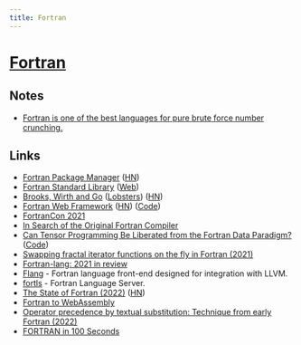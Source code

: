 ```yaml
---
title: Fortran
---
```


# [Fortran](https://fortran-lang.org/)

## Notes

- [Fortran is one of the best languages for pure brute force number crunching.](https://twitter.com/Sydonahi/status/1470535771337625601)

## Links

- [Fortran Package Manager](https://github.com/fortran-lang/fpm) ([HN](https://news.ycombinator.com/item?id=26977499))
- [Fortran Standard Library](https://github.com/fortran-lang/stdlib) ([Web](https://stdlib.fortran-lang.org/))
- [Brooks, Wirth and Go](https://www.fredrikholmqvist.com/posts/brooks-wirth-go/) ([Lobsters](https://lobste.rs/s/wx3r8f/brooks_wirth_go)) ([HN](https://news.ycombinator.com/item?id=28365138))
- [Fortran Web Framework](https://fortran.io/) ([HN](https://news.ycombinator.com/item?id=28509333)) ([Code](https://github.com/mapmeld/fortran-machine))
- [FortranCon 2021](https://tcevents.chem.uzh.ch/event/14/contributions/)
- [In Search of the Original Fortran Compiler](http://ed-thelen.org/FortranHistories/1%20Paul%20McJones%20-%20In%20Searchof%20the%20Original%20FORTRAN%20compiler.pdf)
- [Can Tensor Programming Be Liberated from the Fortran Data Paradigm?](https://www.cs.ox.ac.uk/seminars/2418.html) ([Code](https://github.com/conal/talk-2021-can-tensor-programming-be-liberated))
- [Swapping fractal iterator functions on the fly in Fortran (2021)](https://www.jeffirwin.xyz/posts/2021-12-11-a.html)
- [Fortran-lang: 2021 in review](https://fortran-lang.org/newsletter/2021/12/29/Fortran-lang-2021-in-review/)
- [Flang](https://github.com/flang-compiler/flang) - Fortran language front-end designed for integration with LLVM.
- [fortls](https://github.com/gnikit/fortls) - Fortran Language Server.
- [The State of Fortran (2022)](https://arxiv.org/abs/2203.15110) ([HN](https://news.ycombinator.com/item?id=30935633))
- [Fortran to WebAssembly](https://github.com/StarGate01/Full-Stack-Fortran)
- [Operator precedence by textual substitution: Technique from early Fortran (2022)](https://www.kmjn.org/notes/operator_precedence_fortran.html)
- [FORTRAN in 100 Seconds](https://www.youtube.com/watch?v=NMWzgy8FsKs)
